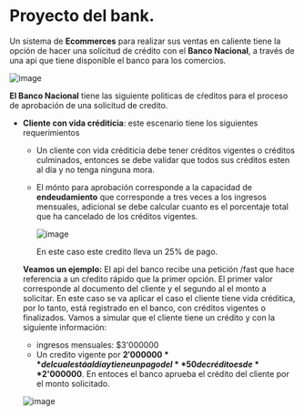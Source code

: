 # Proyecto del bank. 

Un sistema de **Ecommerces** para realizar sus ventas en caliente tiene la opción de hacer una solicitud de crédito con el **Banco Nacional**, a través de una api que tiene disponible el banco para los comercios. 

![image](https://github.com/crodrigr/programacion-java-2023-02/assets/31961588/1ba8750d-0d9c-447f-988d-1dcab39a7d71)

**El Banco Nacional** tiene las siguiente politicas de cŕeditos para el proceso de aprobación de una solicitud de credito.


- **Cliente con vida créditicia**: este escenario tiene los siguientes requerimientos
    - Un cliente con vida créditicia debe tener créditos vigentes o créditos culminados, entonces se debe validar que todos sus 
      créditos esten al día y no tenga ninguna mora.
    - El mónto para aprobación corresponde a la capacidad de **endeudamiento** que corresponde a tres veces a los ingresos mensuales, adicional se debe calcular cuanto es 
      el porcentaje total que ha cancelado de los créditos vigentes.
      
      ![image](https://github.com/crodrigr/programacion-java-2023-02/assets/31961588/d916d993-e7ab-4c90-a792-ecb159692a92)

      En este caso este credito lleva un 25% de pago.

  **Veamos un ejemplo:** El api del banco recibe una petición /fast que hace referencia a un cŕedito rápido que la primer opción. El primer valor corresponde al documento 
    del cliente y el segundo al el monto a solicitar. En este caso se va aplicar el caso el cliente tiene vida créditica, por lo tanto, está registrado en el banco, con 
    créditos vigentes o finalizados. Vamos a simular que el cliente tiene un crédito y con la siguiente información:
    - ingresos mensuales: $3'000000
    - Un credito vigente por **$2'000000** del cual está al día y tiene un pago del **50%**, por lo tanto, su capacidad de endeudamiento es: **2'000000** y su solicitud 
      de crédito es de **$2'000000**. En entoces el banco aprueba el crédito del cliente por el monto solicitado.  

  ![image](https://github.com/crodrigr/programacion-java-2023-02/assets/31961588/80496b3d-b826-45b9-beaf-9347f67e1389)


